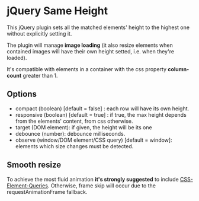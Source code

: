 # jQuery Same Height

This jQuery plugin sets all the matched elements' height to the highest one without explicitly setting it.

The plugin will manage **image loading** (it also resize elements when contained images will have their own height setted, i.e. when they're loaded).

It's compatible with elements in a container with the css property **column-count** greater than 1.

## Options

- compact (boolean) [default = false] : each row will have its own height.
- responsive (boolean) [default = true] : if true, the max height depends from the elements' content, from css otherwise.
- target (DOM element): if given, the height will be its one
- debounce (number): debounce milliseconds.
- observe (window/DOM element/CSS query) [default = window]: elements which size changes must be detected.

## Smooth resize

To achieve the most fluid animation **it's strongly suggested** to include [CSS-Element-Queries](https://github.com/marcj/css-element-queries). Otherwise, frame skip will occur due to the requestAnimationFrame fallback.

